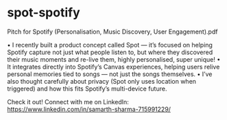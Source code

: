 # spot-spotify
Pitch for Spotify (Personalisation, Music Discovery, User Engagement).pdf

• I recently built a product concept called Spot — it’s focused on helping Spotify capture not just what people listen to, but where they discovered their music moments and re-live them, highly personalised, super unique!
• It integrates directly into Spotify’s Canvas experiences, helping users relive personal memories tied to songs — not just the songs themselves. 
• I’ve also thought carefully about privacy (Spot only uses location when triggered) and how this fits Spotify’s multi-device future.

Check it out! 
Connect with me on LinkedIn: https://www.linkedin.com/in/samarth-sharma-715991229/

